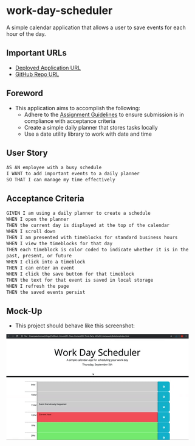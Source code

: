 # work-day-scheduler
A simple calendar application that allows a user to save events for each hour of the day.

## Important URLs

* [Deployed Application URL](https://candracodes.github.io/work-day-scheduler/) 
* [GitHub Repo URL](https://github.com/candracodes/work-day-scheduler)

## Foreword

* This application aims to accomplish the following:
    * Adhere to the [Assignment Guidelines](./assets/_guide/README.md) to ensure submission is in compliance with acceptance criteria
    * Create a simple daily planner that stores tasks locally
    * Use a date utility library to work with date and time


## User Story

```
AS AN employee with a busy schedule
I WANT to add important events to a daily planner
SO THAT I can manage my time effectively
```

## Acceptance Criteria

```
GIVEN I am using a daily planner to create a schedule
WHEN I open the planner
THEN the current day is displayed at the top of the calendar
WHEN I scroll down
THEN I am presented with timeblocks for standard business hours
WHEN I view the timeblocks for that day
THEN each timeblock is color coded to indicate whether it is in the past, present, or future
WHEN I click into a timeblock
THEN I can enter an event
WHEN I click the save button for that timeblock
THEN the text for that event is saved in local storage
WHEN I refresh the page
THEN the saved events persist
```

## Mock-Up

* This project should behave like this screenshot:

![Official Screenshot](./assets/_guide/Assets/05-third-party-apis-homework-demo.gif)



